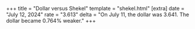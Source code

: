 +++
title = "Dollar versus Shekel"
template = "shekel.html"
[extra]
date = "July 12, 2024"
rate = "3.613"
delta = "On July 11, the dollar was 3.641. The dollar became 0.764% weaker."
+++
